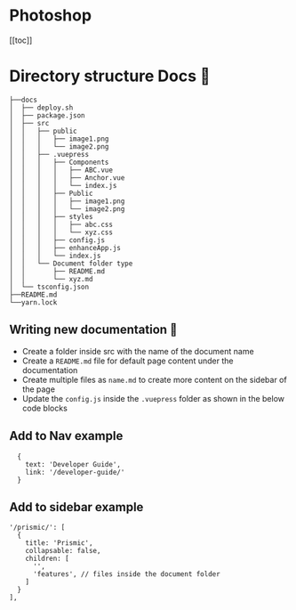 # Photoshop

[[toc]]
# Directory structure Docs :book:

```
├──docs
│  ├── deploy.sh
│  ├── package.json
│  ├── src
│  │   ├── public
│  │   │   ├── image1.png
│  │   │   └── image2.png
│  │   ├── .vuepress
│  │   │   ├── Components
│  │   │   │   ├── ABC.vue
│  │   │   │   ├── Anchor.vue
│  │   │   │   └── index.js
│  │   │   ├── Public
│  │   │   │   ├── image1.png
│  │   │   │   └── image2.png
│  │   │   ├── styles
│  │   │   │   ├── abc.css
│  │   │   │   └── xyz.css
│  │   │   ├── config.js
│  │   │   ├── enhanceApp.js
│  │   │   └── index.js
│  │   └── Document folder type
│  │       ├── README.md
│  │       └── xyz.md
│  └── tsconfig.json
├──README.md
└──yarn.lock
```

## Writing new documentation :book:
- Create a folder inside src with the name of the document name
- Create a ```README.md``` file for default page content under the documentation
- Create multiple files as ```name.md``` to create more content on the sidebar of the page
- Update the ```config.js``` inside the ```.vuepress``` folder as shown in the below code blocks

## Add to Nav example
```
  {
    text: 'Developer Guide',
    link: '/developer-guide/'
  }
```

## Add to sidebar example
```
'/prismic/': [
  {
    title: 'Prismic',
    collapsable: false,
    children: [
      '',
      'features', // files inside the document folder
    ]
  }
],
```

